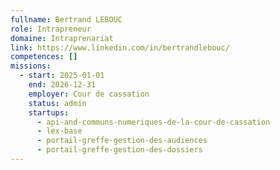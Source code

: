 ```yaml
---
fullname: Bertrand LEBOUC
role: Intrapreneur
domaine: Intraprenariat
link: https://www.linkedin.com/in/bertrandlebouc/
competences: []
missions:
  - start: 2025-01-01
    end: 2026-12-31
    employer: Cour de cassation
    status: admin
    startups:
      - api-and-communs-numeriques-de-la-cour-de-cassation
      - lex-base
      - portail-greffe-gestion-des-audiences
      - portail-greffe-gestion-des-dossiers
---
```

